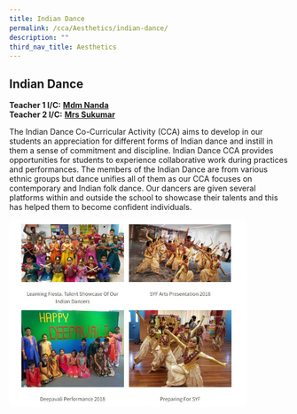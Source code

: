 ```yaml
---
title: Indian Dance
permalink: /cca/Aesthetics/indian-dance/
description: ""
third_nav_title: Aesthetics
---
```

## Indian Dance

**Teacher 1 I/C:** **[Mdm Nanda](mailto:nandalayga_a@schools.gov.sg)**  <br>
**Teacher 2 I/C:** **[Mrs Sukumar](mailto:subangkini_sukumar@schools.gov.sg)**

The Indian Dance Co-Curricular Activity (CCA) aims to develop in our students an appreciation for different forms of Indian dance and instill in them a sense of commitment and discipline. Indian Dance CCA provides opportunities for students to experience collaborative work during practices and performances. The members of the Indian Dance are from various ethnic groups but dance unifies all of them as our CCA focuses on contemporary and Indian folk dance. Our dancers are given several platforms within and outside the school to showcase their talents and this has helped them to become confident individuals.

<img src="/images/photo1668930161.jpeg" style="width:85%">